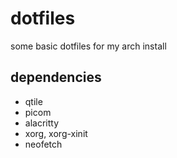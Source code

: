 # dotfiles

some basic dotfiles for my arch install

## dependencies

- qtile
- picom
- alacritty
- xorg, xorg-xinit
- neofetch
